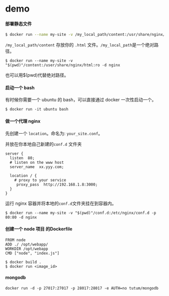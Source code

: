 # demo

#### 部署静态文件

```bash
$ docker run --name my-site -v /my_local_path/content:/usr/share/nginx/html:ro -d nginx
```

`/my_local_path/content` 存放你的 `.html` 文件。`/my_local_path`是一个绝对路径。

```
$ docker run --name my-site -v "$(pwd)"/content:/user/share/nginx/html:ro -d nginx
```

也可以用$(pwd)代替绝对路径。

#### 启动一个 bash

有时候你需要一个 ubuntu 的 bash，可以直接通过 docker 一次性启动一个。

```
$ docker run -it ubuntu bash
```
#### 做一个代理 nginx

先创建一个 `location`。命名为: `your_site.conf`。

并放在你本地自己新建的`conf.d` 文件夹

```
server {
  listen  80;
  # listen on the www host
  server_name  xx.yyy.com;

  location / {
    # proxy to your service
     proxy_pass  http://192.168.1.8:3000;
  }
}
```

运行 nginx 容器并将本地的`conf.d`文件夹挂在到容器内。

```
$ docker run --name my-site -v "$(pwd)"/conf.d:/etc/nginx/conf.d -p 80:80 -d nginx
```

#### 创建一个 node 项目 的Dockerfile

```
FROM node
ADD ./ /opt/webapp/
WORKDIR /opt/webapp
CMD ["node", "index.js"]
```

```
$ docker build .
$ docker run <image_id>
```

#### mongodb

```
docker run -d -p 27017:27017 -p 28017:28017 -e AUTH=no tutum/mongodb
```


